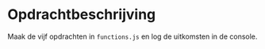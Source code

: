 # Opdrachtbeschrijving

Maak de vijf opdrachten in `functions.js` en log de uitkomsten in de console.